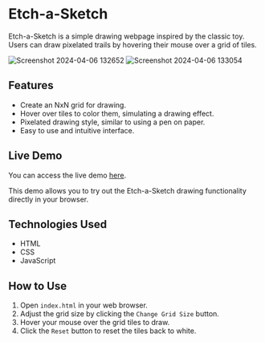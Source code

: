 # Etch-a-Sketch

Etch-a-Sketch is a simple drawing webpage inspired by the classic toy. Users can draw pixelated trails by hovering their mouse over a grid of tiles.

![Screenshot 2024-04-06 132652](https://github.com/NorenzL/Etch-a-Sketch/assets/68904749/91e3e66f-0fc4-4e2d-9fea-d1af3e7899e5)
![Screenshot 2024-04-06 133054](https://github.com/NorenzL/Etch-a-Sketch/assets/68904749/a6ec4806-d1f8-43af-9683-2f455a4a5e45)

## Features

- Create an NxN grid for drawing.
- Hover over tiles to color them, simulating a drawing effect.
- Pixelated drawing style, similar to using a pen on paper.
- Easy to use and intuitive interface.
  
## Live Demo

You can access the live demo <a href="https://norenzl.github.io/Etch-a-Sketch/" target="_blank">here</a>.

This demo allows you to try out the Etch-a-Sketch drawing functionality directly in your browser.

## Technologies Used

- HTML
- CSS
- JavaScript

## How to Use

1. Open `index.html` in your web browser.
2. Adjust the grid size by clicking the `Change Grid Size` button.
3. Hover your mouse over the grid tiles to draw.
4. Click the `Reset` button to reset the tiles back to white.
